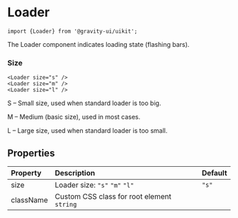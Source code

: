 <!--GITHUB_BLOCK-->

# Loader

<!--/GITHUB_BLOCK-->

```tsx
import {Loader} from '@gravity-ui/uikit';
```

The Loader component indicates loading state (flashing bars).

### Size

<!--LANDING_BLOCK
<ExampleBlock
    code={`
<Loader size="s" />
<Loader size="m" />
<Loader size="l" />
`}
>
    <UIKit.Loader size="s" />
    <UIKit.Loader size="m" />
    <UIKit.Loader size="l" />
</ExampleBlock>
LANDING_BLOCK-->

<!--GITHUB_BLOCK-->

```tsx
<Loader size="s" />
<Loader size="m" />
<Loader size="l" />
```

<!--/GITHUB_BLOCK-->

S – Small size, used when standard loader is too big.

M – Medium (basic size), used in most cases.

L – Large size, used when standard loader is too small.

## Properties

| Property  | Description                                | Default |
| :-------- | :----------------------------------------- | :------ |
| size      | Loader size: `"s"` `"m"` `"l"`             | `"s"`   |
| className | Custom CSS class for root element `string` |         |
